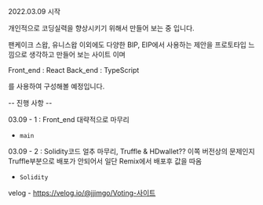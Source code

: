 2022.03.09 시작

개인적으로 코딩실력을 향상시키기 위해서 만들어 보는 중 입니다.

팬케이크 스왑, 유니스왑 이외에도 다양한 BIP, EIP에서 사용하는 제안을 프로토타입 느낌으로 생각하고 만들어 보는 사이트 이며

Front_end : React
Back_end : TypeScript

를 사용하여 구성해볼 예정입니다.

-- 진행 사항 --

03.09 - 1 : Front_end 대략적으로 마무리

- `main`

03.09 - 2 : Solidity코드 얼추 마무리, Truffle & HDwallet?? 이쪽 버전상의 문제인지 Truffle부분으로 배포가 안되어서 일단 Remix에서 배포후 값을 따옴

- `Solidity`

velog - https://velog.io/@jjimgo/Voting-사이트
